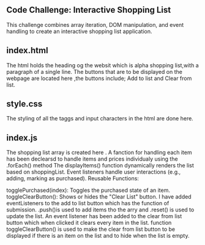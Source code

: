 ## Code Challenge: Interactive Shopping List
This challenge combines array iteration, DOM manipulation, and event handling to create an interactive shopping list application.

## index.html
The html holds the heading og the websit which is alpha shopping list,with a paragraph of a single line.
The buttons that are to be displayed on the webpage are located here ,the buttons include;
Add to list and Clear from list.

## style.css
The styling of all the taggs and input characters in the html are done here.

## index.js
The shopping list array is created here .
A fanction for handling each item has been declearsd to handle items and prices individualy using the .forEach() method
The displayItems() function dynamically renders the list based on shoppingList. Event listeners handle user interactions (e.g., adding, marking as purchased). Reusable Functions:

togglePurchased(index): Toggles the purchased state of an item. toggleClearButton(): Shows or hides the "Clear List" button.
I have added eventListeners to the add to list button which has the function  of submission.
.push()is used to add items tho the arry and .reset() is used to update the list.
An event listener has been added to the clear from list button which when clicked it clears every item in the list.
function toggleClearButton() is used to make the clear from list button to be displayed if there is an item on the list and to hide when the list is empty.

